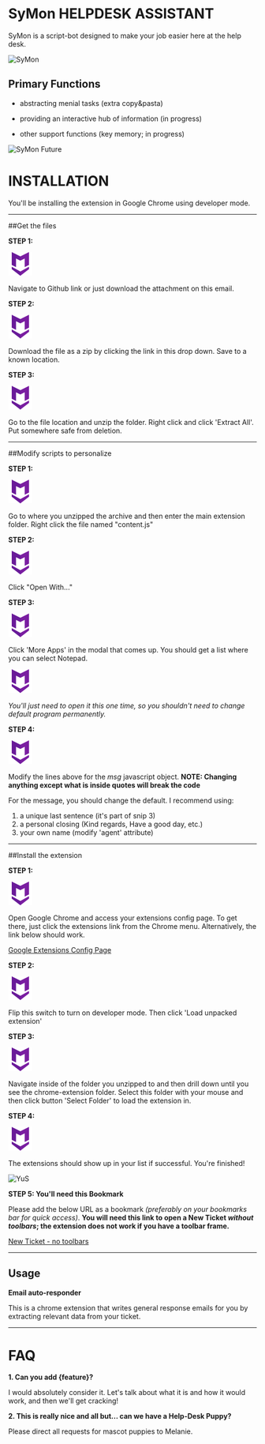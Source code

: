 SyMon HELPDESK ASSISTANT
=========================

SyMon is a script-bot designed to make your job easier here at the help 
desk. 

![SyMon](https://trello-attachments.s3.amazonaws.com/5b1306f4d11129badc44908f/600x450/461fd90a7180822e0108014a697c6c84/sym.png 
"Simon Head")

Primary Functions
-----------------

- abstracting menial tasks (extra copy&pasta)

- providing an interactive hub of information (in progress)

- other support functions (key memory; in progress)

![SyMon 
Future](https://trello-attachments.s3.amazonaws.com/5af9b61ed50e3e4a0307e804/5b1306f4d11129badc44908f/68a75eebc1ed27a20a7aed99db75406a/bannerSmoller.png 
"future")

INSTALLATION
============


You'll be installing the extension in Google Chrome using developer mode.

----

##Get the files

**STEP 1:**

![alt text](https://github.com/adam-p/markdown-here/raw/master/src/common/images/icon48.png "Logo Title Text 1")

Navigate to Github link or just download the attachment on this email.

**STEP 2:**

![alt text](https://github.com/adam-p/markdown-here/raw/master/src/common/images/icon48.png "Logo Title Text 1")

Download the file as a zip by clicking the link in this drop down. Save to a known location.


**STEP 3:**

![alt text](https://github.com/adam-p/markdown-here/raw/master/src/common/images/icon48.png "Logo Title Text 1")

Go to the file location and unzip the folder. Right click and click 'Extract All'. Put somewhere safe from deletion.

----

##Modify scripts to personalize

**STEP 1:**

![alt text](https://github.com/adam-p/markdown-here/raw/master/src/common/images/icon48.png "Logo Title Text 1")

Go to where you unzipped the archive and then enter the main extension folder. 
Right click the file named "content.js"

**STEP 2:**

![alt text](https://github.com/adam-p/markdown-here/raw/master/src/common/images/icon48.png "Logo Title Text 1")

Click "Open With..."


**STEP 3:**

![alt text](https://github.com/adam-p/markdown-here/raw/master/src/common/images/icon48.png "Logo Title Text 1")

Click 'More Apps' in the modal that comes up. You should get a list where you can select Notepad. 

![alt text](https://github.com/adam-p/markdown-here/raw/master/src/common/images/icon48.png "Logo Title Text 1")

*You'll just need to open it this one time, so you shouldn't need to change default program permanently.*


**STEP 4:**

![alt text](https://github.com/adam-p/markdown-here/raw/master/src/common/images/icon48.png "Logo Title Text 1")

Modify the lines above for the *msg* javascript object. 
**NOTE: Changing anything except what is inside quotes will break the code**


For the message, you should change the default. I recommend using:

1. a unique last sentence (it's part of snip 3)
2. a personal closing (Kind regards, Have a good day, etc.)
3. your own name (modify 'agent' attribute)


----

##Install the extension

**STEP 1:**

![alt text](https://github.com/adam-p/markdown-here/raw/master/src/common/images/icon48.png "Logo Title Text 1")

Open Google Chrome and access your extensions config page. To get there, just click the extensions link from the Chrome menu.
Alternatively, the link below should work.

[Google Extensions Config Page](chrome://extensions"Extensions")

**STEP 2:**

![alt text](https://github.com/adam-p/markdown-here/raw/master/src/common/images/icon48.png "Logo Title Text 1")

Flip this switch to turn on developer mode. Then click 'Load unpacked extension'

**STEP 3:**

![alt text](https://github.com/adam-p/markdown-here/raw/master/src/common/images/icon48.png "Logo Title Text 1")

Navigate inside of the folder you unzipped to and then drill down until you see the chrome-extension folder. 
Select this folder with your mouse and then click button 'Select Folder' to load the extension in.

**STEP 4:**

![alt text](https://github.com/adam-p/markdown-here/raw/master/src/common/images/icon48.png "Logo Title Text 1")

The extensions should show up in your list if successful. You're finished! 

![YuS](https://www.clareecho.ie/wp-content/uploads/2017/10/good-job-meme.jpg "Logo Title Text 1")


**STEP 5: You'll need this Bookmark**

Please add the below URL as a bookmark *(preferably on your bookmarks bar for quick access)*.
**You will need this link to open a New Ticket *without toolbars*; the extension does not work if you have a toolbar frame.**

[New Ticket - no toolbars](https://hfhs.service-now.com/incident.do?sys_id=-1&sysparm_stack=incident_list.do&sysparm_view=new_ticket&sysparm_query=active=true^EQ "New Ticket - without toolbars")

----------

Usage
---------

**Email auto-responder**

This is a chrome extension that writes general response emails for you 
by extracting relevant data from your ticket. 

-------------


FAQ
=====

**1. Can you add {feature}?**

I would absolutely consider it. Let's talk about what it is and 
how it would work, and then we'll get cracking!


**2. This is really nice and all but... can we have a Help-Desk Puppy?**

Please direct all requests for mascot puppies to Melanie. 

